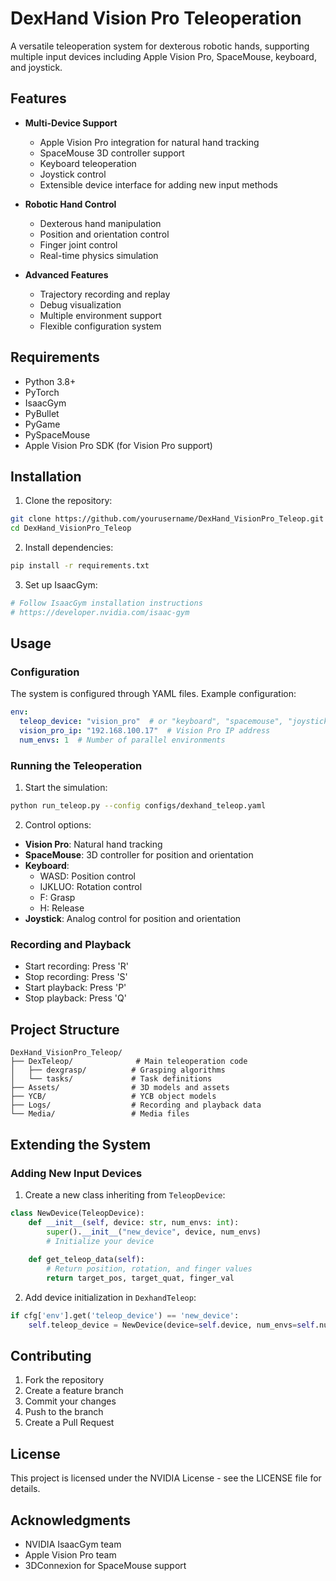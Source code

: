 # DexHand Vision Pro Teleoperation

A versatile teleoperation system for dexterous robotic hands, supporting multiple input devices including Apple Vision Pro, SpaceMouse, keyboard, and joystick.

## Features

- **Multi-Device Support**
  - Apple Vision Pro integration for natural hand tracking
  - SpaceMouse 3D controller support
  - Keyboard teleoperation
  - Joystick control
  - Extensible device interface for adding new input methods

- **Robotic Hand Control**
  - Dexterous hand manipulation
  - Position and orientation control
  - Finger joint control
  - Real-time physics simulation

- **Advanced Features**
  - Trajectory recording and replay
  - Debug visualization
  - Multiple environment support
  - Flexible configuration system

## Requirements

- Python 3.8+
- PyTorch
- IsaacGym
- PyBullet
- PyGame
- PySpaceMouse
- Apple Vision Pro SDK (for Vision Pro support)

## Installation

1. Clone the repository:
```bash
git clone https://github.com/yourusername/DexHand_VisionPro_Teleop.git
cd DexHand_VisionPro_Teleop
```

2. Install dependencies:
```bash
pip install -r requirements.txt
```

3. Set up IsaacGym:
```bash
# Follow IsaacGym installation instructions
# https://developer.nvidia.com/isaac-gym
```

## Usage

### Configuration

The system is configured through YAML files. Example configuration:

```yaml
env:
  teleop_device: "vision_pro"  # or "keyboard", "spacemouse", "joystick"
  vision_pro_ip: "192.168.100.17"  # Vision Pro IP address
  num_envs: 1  # Number of parallel environments
```

### Running the Teleoperation

1. Start the simulation:
```bash
python run_teleop.py --config configs/dexhand_teleop.yaml
```

2. Control options:
- **Vision Pro**: Natural hand tracking
- **SpaceMouse**: 3D controller for position and orientation
- **Keyboard**:
  - WASD: Position control
  - IJKLUO: Rotation control
  - F: Grasp
  - H: Release
- **Joystick**: Analog control for position and orientation

### Recording and Playback

- Start recording: Press 'R'
- Stop recording: Press 'S'
- Start playback: Press 'P'
- Stop playback: Press 'Q'

## Project Structure

```
DexHand_VisionPro_Teleop/
├── DexTeleop/              # Main teleoperation code
│   ├── dexgrasp/          # Grasping algorithms
│   └── tasks/             # Task definitions
├── Assets/                # 3D models and assets
├── YCB/                   # YCB object models
├── Logs/                  # Recording and playback data
└── Media/                 # Media files
```

## Extending the System

### Adding New Input Devices

1. Create a new class inheriting from `TeleopDevice`:
```python
class NewDevice(TeleopDevice):
    def __init__(self, device: str, num_envs: int):
        super().__init__("new_device", device, num_envs)
        # Initialize your device
        
    def get_teleop_data(self):
        # Return position, rotation, and finger values
        return target_pos, target_quat, finger_val
```

2. Add device initialization in `DexhandTeleop`:
```python
if cfg['env'].get('teleop_device') == 'new_device':
    self.teleop_device = NewDevice(device=self.device, num_envs=self.num_envs)
```

## Contributing

1. Fork the repository
2. Create a feature branch
3. Commit your changes
4. Push to the branch
5. Create a Pull Request

## License

This project is licensed under the NVIDIA License - see the LICENSE file for details.

## Acknowledgments

- NVIDIA IsaacGym team
- Apple Vision Pro team
- 3DConnexion for SpaceMouse support
